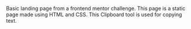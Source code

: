 Basic landing page from a frontend mentor challenge. This page is a static page made using HTML and CSS.
This Clipboard tool is used for copying text.
